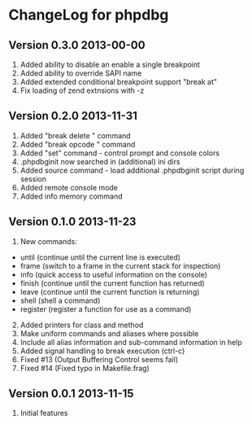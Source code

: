ChangeLog for phpdbg
====================

Version 0.3.0 2013-00-00
------------------------

1. Added ability to disable an enable a single breakpoint
2. Added ability to override SAPI name
3. Added extended conditional breakpoint support "break at"
4. Fix loading of zend extnsions with -z

Version 0.2.0 2013-11-31
------------------------

1. Added "break delete <id>" command
2. Added "break opcode <opcode>" command
3. Added "set" command - control prompt and console colors
4. .phpdbginit now searched in (additional) ini dirs
5. Added source command - load additional .phpdbginit script during session
6. Added remote console mode
7. Added info memory command

Version 0.1.0 2013-11-23
------------------------

1. New commands:
  - until    (continue until the current line is executed)
  - frame    (switch to a frame in the current stack for inspection)
  - info     (quick access to useful information on the console)
  - finish   (continue until the current function has returned)
  - leave    (continue until the current function is returning)
  - shell    (shell a command)
  - register (register a function for use as a command)
2. Added printers for class and method
3. Make uniform commands and aliases where possible
4. Include all alias information and sub-command information in help
5. Added signal handling to break execution (ctrl-c)
6. Fixed #13 (Output Buffering Control seems fail)
7. Fixed #14 (Fixed typo in Makefile.frag)


Version 0.0.1 2013-11-15
------------------------

1. Initial features
